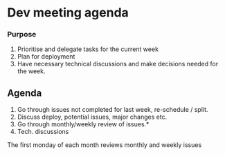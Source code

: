 # Dev meeting agenda

### Purpose

1. Prioritise and delegate tasks for the current week
1. Plan for deployment
1. Have necessary technical discussions and make decisions needed for the week.

## Agenda

1. Go through issues not completed for last week, re-schedule / split.
1. Discuss deploy, potential issues, major changes etc.
1. Go through monthly/weekly review of issues.*
1. Tech. discussions

The first monday of each month reviews monthly and weekly issues
